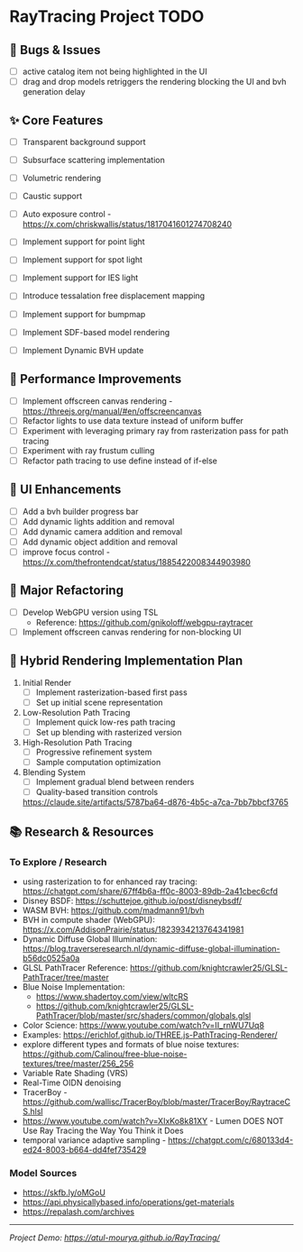 RayTracing Project TODO
=======================

🐛 Bugs & Issues
----------------

- [ ]  active catalog item not being highlighted in the UI
- [ ]  drag and drop models retriggers the rendering blocking the UI and bvh generation delay

✨ Core Features
---------------

- [ ]  Transparent background support
- [ ]  Subsurface scattering implementation
- [ ]  Volumetric rendering
- [ ]  Caustic support
- [ ]  Auto exposure control - https://x.com/chriskwallis/status/1817041601274708240
- [ ]  Implement support for point light
- [ ]  Implement support for spot light
- [ ]  Implement support for IES light
- [ ]  Introduce tessalation free displacement mapping
- [ ]  Implement support for bumpmap
- [ ]  Implement SDF-based model rendering
- [ ]  Implement Dynamic BVH update


🔧 Performance Improvements
---------------------------

- [ ]  Implement offscreen canvas rendering - https://threejs.org/manual/#en/offscreencanvas
- [ ]  Refactor lights to use data texture instead of uniform buffer
- [ ]  Experiment with leveraging primary ray from rasterization pass for path tracing
- [ ]  Experiment with ray frustum culling
- [ ]  Refactor path tracing to use define instead of if-else

🎨 UI Enhancements
------------------
- [ ]  Add a bvh builder progress bar
- [ ]  Add dynamic lights addition and removal
- [ ]  Add dynamic camera addition and removal
- [ ]  Add dynamic object addition and removal
- [ ]  improve focus control - https://x.com/thefrontendcat/status/1885422008344903980

🔄 Major Refactoring
--------------------

- [ ]  Develop WebGPU version using TSL
    -   Reference: <https://github.com/gnikoloff/webgpu-raytracer>
- [ ]  Implement offscreen canvas rendering for non-blocking UI

🚀 Hybrid Rendering Implementation Plan
---------------------------------------

1.  Initial Render
    - [ ]  Implement rasterization-based first pass
    - [ ]  Set up initial scene representation
2.  Low-Resolution Path Tracing
    - [ ]  Implement quick low-res path tracing
    - [ ]  Set up blending with rasterized version
3.  High-Resolution Path Tracing
    - [ ]  Progressive refinement system
    - [ ]  Sample computation optimization
4.  Blending System
    - [ ]  Implement gradual blend between renders
    - [ ]  Quality-based transition controls

    https://claude.site/artifacts/5787ba64-d876-4b5c-a7ca-7bb7bbcf3765

📚 Research & Resources
-----------------------

### To Explore / Research

-   using rasterization to for enhanced ray tracing: https://chatgpt.com/share/67ff4b6a-ff0c-8003-89db-2a41cbec6cfd
-   Disney BSDF: <https://schuttejoe.github.io/post/disneybsdf/>
-   WASM BVH: <https://github.com/madmann91/bvh>
-   BVH in compute shader (WebGPU): <https://x.com/AddisonPrairie/status/1823934213764341981>
-   Dynamic Diffuse Global Illumination: <https://blog.traverseresearch.nl/dynamic-diffuse-global-illumination-b56dc0525a0a>
-   GLSL PathTracer Reference: <https://github.com/knightcrawler25/GLSL-PathTracer/tree/master>
-   Blue Noise Implementation:
    -   <https://www.shadertoy.com/view/wltcRS>
    -   <https://github.com/knightcrawler25/GLSL-PathTracer/blob/master/src/shaders/common/globals.glsl>
-   Color Science: <https://www.youtube.com/watch?v=II_rnWU7Uq8>
-   Examples: https://erichlof.github.io/THREE.js-PathTracing-Renderer/
-   explore different types and formats of blue noise textures: https://github.com/Calinou/free-blue-noise-textures/tree/master/256_256
-   Variable Rate Shading (VRS)
-   Real-Time OIDN denoising
-   TracerBoy - <https://github.com/wallisc/TracerBoy/blob/master/TracerBoy/RaytraceCS.hlsl>
-   https://www.youtube.com/watch?v=XIxKo8k81XY - Lumen DOES NOT Use Ray Tracing the Way You Think it Does
-   temporal variance adaptive sampling - https://chatgpt.com/c/680133d4-ed24-8003-b664-dd4fef735429

### Model Sources

-   <https://skfb.ly/oMGoU>
-   <https://api.physicallybased.info/operations/get-materials>
-   <https://repalash.com/archives>

* * * * *

*Project Demo: <https://atul-mourya.github.io/RayTracing/>*
